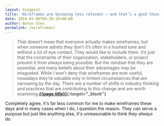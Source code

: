 ```yaml
---
layout: blogpost
title: 'Wireframes are becoming less relevant — and that’s a good thing'
date: 2019-03-06T04:39:10+00:00
author: Anton Sten
permalink: /wireframes/
---
```


>That doesn’t mean that everyone actually makes wireframes, but when someone admits they don’t it’s often in a hushed tone and without a lot of eye contact. They would like to include them. It’s just that the constraints of their organization, stakeholders, or project prevent it from always being possible. But the mindset that they are essential, and many beliefs about their advantages may be misguided. While I won’t deny that wireframes are ever useful, nowadays they’re valuable only in limited circumstances that are narrowing by the day. There are a number of shifts in industry thinking and practices that are contributing to this change and are worth examining.**[{{page.title}}](https://medium.com/@seandexter1/wireframes-are-becoming-less-relevant-and-thats-a-good-thing-e66b30724a27?ref=uxdesignweekly){:target="_blank"}**

Completely agree, it's far less common for me to make wireframes these days and in many cases when I do, I question the reason. They _can_ serve a purpose but just like anything else, it's unreasonable to think they _always_ do. 
